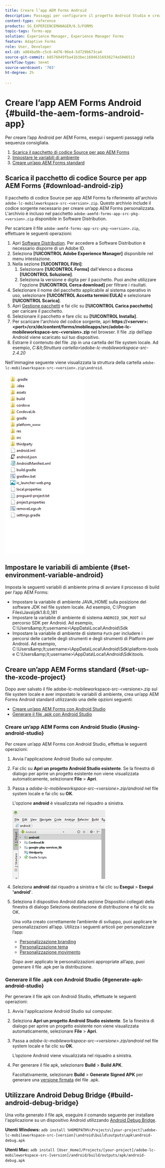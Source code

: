```yaml
---
title: Creare l’app AEM Forms Android
description: Passaggi per configurare il progetto Android Studio e creare il file .apk per l’app AEM Forms per Android
content-type: reference
products: SG_EXPERIENCEMANAGER/6.5/FORMS
topic-tags: forms-app
solution: Experience Manager, Experience Manager Forms
feature: Adaptive Forms
role: User, Developer
exl-id: a804ba9b-c5c6-4d76-96e4-5d729b673ca4
source-git-commit: b8576049fba41b3bec16046316938274a5046513
workflow-type: tm+mt
source-wordcount: '703'
ht-degree: 2%

---
```


# Creare l’app AEM Forms Android {#build-the-aem-forms-android-app}

Per creare l’app Android per AEM Forms, esegui i seguenti passaggi nella sequenza consigliata.

1. [Scarica il pacchetto di codice Source per app AEM Forms](#download-android-zip)
1. [Impostare le variabili di ambiente](#set-environment-variable-android)
1. [Creare un’app AEM Forms standard](#set-up-the-xcode-project)

## Scarica il pacchetto di codice Source per app AEM Forms {#download-android-zip}

Il pacchetto di codice Source per app AEM Forms fa riferimento all&#39;archivio `adobe-lc-mobileworkspace-src-<version>.zip`. Questo archivio include il codice sorgente necessario per creare un’app AEM Forms personalizzata. L&#39;archivio è incluso nel pacchetto `adobe-aemfd-forms-app-src-pkg-<version>.zip` disponibile in Software Distribution.

Per scaricare il file `adobe-aemfd-forms-app-src-pkg-<version>.zip`, effettuare le seguenti operazioni:

1. Apri [Software Distribution](https://experience.adobe.com/downloads). Per accedere a Software Distribution è necessario disporre di un Adobe ID.
1. Seleziona **[!UICONTROL Adobe Experience Manager]** disponibile nel menu intestazione.
1. Nella sezione **[!UICONTROL Filtri]**:
   1. Selezionare **[!UICONTROL Forms]** dall&#39;elenco a discesa **[!UICONTROL Soluzione]**.
   2. Seleziona la versione e digita per il pacchetto. Puoi anche utilizzare l&#39;opzione **[!UICONTROL Cerca download]** per filtrare i risultati.
1. Selezionare il nome del pacchetto applicabile al sistema operativo in uso, selezionare **[!UICONTROL Accetta termini EULA]** e selezionare **[!UICONTROL Scarica]**.
1. Apri [Gestione pacchetti](/help/sites-administering/package-manager.md) e fai clic su **[!UICONTROL Carica pacchetto]** per caricare il pacchetto.
1. Selezionare il pacchetto e fare clic su **[!UICONTROL Installa]**.
1. Per scaricare l&#39;archivio del codice sorgente, apri **https://&lt;server>:&lt;port>/crx/de/content/forms/mobileapps/src/adobe-lc-mobileworkspace-src-&lt;version>.zip** nel browser. Il file .zip dell’app Android viene scaricato sul tuo dispositivo.
1. Estrarre il contenuto del file .zip in una cartella del file system locale. Ad esempio, *C:\&lt;Struttura cartella>\adobe-lc-mobileworkspace-src-2.4.20*

Nell&#39;immagine seguente viene visualizzata la struttura della cartella `adobe-lc-mobileworkspace-src-<version>.zip\android`.

![zip_android_folder_structure](assets/zip_android_folder_structure.png)

## Impostare le variabili di ambiente {#set-environment-variable-android}

Imposta le seguenti variabili di ambiente prima di avviare il processo di build per l’app AEM Forms:

* Impostare la variabile di ambiente JAVA_HOME sulla posizione del software JDK nel file system locale. Ad esempio, C:\Program Files\Java\jdk1.8.0_181
* Impostare la variabile di ambiente di sistema `ANDROID_SDK_ROOT` sul percorso SDK per Android. Ad esempio, C:\Users\&amp;lt;username>\AppData\Local\Android\Sdk
* Impostare la variabile di ambiente di sistema `Path` per includere i percorsi delle cartelle degli strumenti e degli strumenti di Platform per Android. Ad esempio, C:\Users\&amp;lt;username>\AppData\Local\Android\Sdk\platform-tools e C:\Users\&amp;lt;username>\AppData\Local\Android\Sdk\tools.

## Creare un’app AEM Forms standard {#set-up-the-xcode-project}

Dopo aver salvato il file adobe-lc-mobileworkspace-src-&lt;versione>.zip sul file system locale e aver impostato le variabili di ambiente, crea un’app AEM Forms Android standard utilizzando una delle opzioni seguenti:

* [Creare un’app AEM Forms con Android Studio](#using-android-studio)
* [Generare il file .apk con Android Studio](#generate-apk-android-studio)

### Creare un’app AEM Forms con Android Studio {#using-android-studio}

Per creare un’app AEM Forms con Android Studio, effettua le seguenti operazioni:

1. Avvia l&#39;applicazione Android Studio sul computer.
1. Fai clic su **Apri un progetto Android Studio esistente**. Se la finestra di dialogo per aprire un progetto esistente non viene visualizzata automaticamente, selezionare **File** > **Apri**.
1. Passa a *adobe-lc-mobileworkspace-src-&lt;versione>.zip/android* nel file system locale e fai clic su **OK**.

   L&#39;opzione **android** è visualizzata nel riquadro a sinistra.

   ![android_folder_studio](assets/android_folder_studio.png)

1. Seleziona **android** dal riquadro a sinistra e fai clic su **Esegui** > **Esegui &#39;android&#39;**.
1. Seleziona il dispositivo Android dalla sezione Dispositivi collegati della finestra di dialogo Seleziona destinazione di distribuzione e fai clic su OK.

   Una volta creato correttamente l’ambiente di sviluppo, puoi applicare le personalizzazioni all’app. Utilizza i seguenti articoli per personalizzare l’app:

   * [Personalizzazione branding](/help/forms/using/branding-customization.md)
   * [Personalizzazione tema](/help/forms/using/theme-customization.md)
   * [Personalizzazione movimento](/help/forms/using/gesture-customization.md)

   Dopo aver applicato le personalizzazioni appropriate all’app, puoi generare il file .apk per la distribuzione.

### Generare il file .apk con Android Studio {#generate-apk-android-studio}

Per generare il file apk con Android Studio, effettuate le seguenti operazioni:

1. Avvia l&#39;applicazione Android Studio sul computer.
1. Seleziona **Apri un progetto Android Studio esistente**. Se la finestra di dialogo per aprire un progetto esistente non viene visualizzata automaticamente, selezionare **File** > **Apri**.
1. Passa a *adobe-lc-mobileworkspace-src-&lt;versione>.zip/android* nel file system locale e fai clic su **OK**.

   L’opzione Android viene visualizzata nel riquadro a sinistra.

1. Per generare il file apk, selezionare **Build** > **Build APK**.

   Facoltativamente, selezionare **Build** > **Generate Signed APK** per generare una [versione firmata](https://developer.android.com/studio/publish/app-signing) del file .apk.

## Utilizzare Android Debug Bridge {#build-android-debug-bridge}

Una volta generato il file apk, eseguire il comando seguente per installare l&#39;applicazione su un dispositivo Android utilizzando [Android Debug Bridge](https://developer.android.com/tools/adb).

**Utenti Windows:** `adb install %HOMEPATH%\Projects\[your-project]\adobe-lc-mobileworkspace-src-[version]\android\build\outputs\apk\android-debug.apk`

**Utenti Mac:** `adb install [User_Home]/Projects/[your-project]/adobe-lc-mobileworkspace-src-[version]/android/build/outputs/apk/android-debug.apk`
